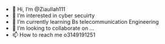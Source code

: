 - 👋 Hi, I’m @Ziaullah111
- 👀 I’m interested in cyber secuirty
- 🌱 I’m currently learning Bs telecommunication Engineering 
- 💞️ I’m looking to collaborate on ...
- 📫 How to reach me o3149191251 

<!---
Ziaullah111/Ziaullah111 is a ✨ special ✨ repository because its `README.md` (this file) appears on your GitHub profile.
You can click the Preview link to take a look at your changes.
--->
